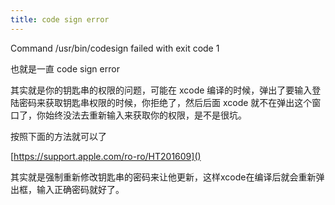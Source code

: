 ```yaml
---
title: code sign error
---
```


Command /usr/bin/codesign failed with exit code 1

也就是一直 code sign error

其实就是你的钥匙串的权限的问题，可能在 xcode 编译的时候，弹出了要输入登陆密码来获取钥匙串权限的时候，你拒绝了，然后后面 xcode 就不在弹出这个窗口了，你始终没法去重新输入来获取你的权限，是不是很坑。

按照下面的方法就可以了

[https://support.apple.com/ro-ro/HT201609]()

其实就是强制重新修改钥匙串的密码来让他更新，这样xcode在编译后就会重新弹出框，输入正确密码就好了。
